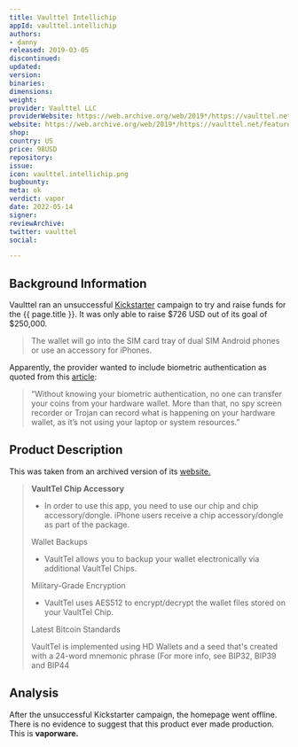 ```yaml
---
title: Vaulttel Intellichip
appId: vaulttel.intellichip
authors:
- danny
released: 2019-03-05
discontinued: 
updated: 
version: 
binaries: 
dimensions: 
weight: 
provider: Vaulttel LLC
providerWebsite: https://web.archive.org/web/2019*/https://vaulttel.net
website: https://web.archive.org/web/2019*/https://vaulttel.net/features
shop: 
country: US
price: 98USD
repository: 
issue: 
icon: vaulttel.intellichip.png
bugbounty: 
meta: ok
verdict: vapor
date: 2022-05-14
signer: 
reviewArchive: 
twitter: vaulttel
social: 

---
```


## Background Information

Vaulttel ran an unsuccessful [Kickstarter](https://www.kickstarter.com/projects/vaulttel/vaulttel-securing-your-digital-assets) campaign to try and raise funds for the {{ page.title }}. It was only able to raise $726 USD out of its goal of $250,000.

> The wallet will go into the SIM card tray of dual SIM Android phones or use an accessory for iPhones.

Apparently, the provider wanted to include biometric authentication as quoted from this [article](https://coingeek.com/new-hardware-wallet-can-store-crypto-in-your-phones-sim-card-slot/): 

> “Without knowing your biometric authentication, no one can transfer your coins from your hardware wallet. More than that, no spy screen recorder or Trojan can record what is happening on your hardware wallet, as it’s not using your laptop or system resources.”

## Product Description 

This was taken from an archived version of its [website.](https://web.archive.org/web/2019*/https://vaulttel.net/features)

> **VaultTel Chip Accessory**
>
>- In order to use this app, you need to use our chip and chip accessory/dongle. iPhone users receive a chip accessory/dongle as part of the package.
>
> Wallet Backups
>
> - VaultTel allows you to backup your wallet electronically via additional VaultTel Chips. 
>
> Military-Grade Encryption
>
> - VaultTel uses AES512 to encrypt/decrypt the wallet files stored on your VaultTel Chip. 
> 
> Latest Bitcoin Standards
>
> VaultTel is implemented using HD Wallets and a seed that's created with a 24-word mnemonic phrase (For more info, see BIP32, BIP39 and BIP44

## Analysis 

After the unsuccessful Kickstarter campaign, the homepage went offline. There is no evidence to suggest that this product ever made production. This is **vaporware.**
